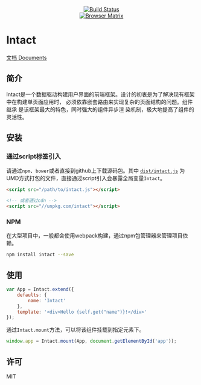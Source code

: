 <p align="center">
    <a href="https://saucelabs.com/u/Intactjs">
        <img src="https://saucelabs.com/buildstatus/Intactjs?saucy" alt="Build Status">
    </a>
    <br />
    <a href="https://saucelabs.com/u/Intactjs">
        <img src="https://saucelabs.com/browser-matrix/Intactjs.svg" alt="Browser Matrix">
    </a> 
</p>

# Intact

[文档 Documents](http://javey.github.io/intact/#/document/start)

## 简介

Intact是一个数据驱动构建用户界面的前端框架。设计的初衷是为了解决现有框架中在构建单页面应用时，
必须依靠嵌套路由来实现复杂的页面结构的问题。组件继承 是该框架最大的特色，同时强大的组件异步渲
染机制，极大地提高了组件的灵活性。

## 安装

### 通过script标签引入

请通过`npm`、`bower`或者直接到github上下载源码包。其中
[`dist/intact.js`](https://raw.githubusercontent.com/Javey/Intact/master/dist/intact.js)
为UMD方式打包的文件，直接通过script引入会暴露全局变量`Intact`。

```html
<script src="/path/to/intact.js"></script>

<!-- 或者通过cdn -->
<script src="//unpkg.com/intact"></script>
```

### NPM

在大型项目中，一般都会使用webpack构建，通过npm包管理器来管理项目依赖。

```bash
npm install intact --save
```

## 使用

```js
var App = Intact.extend({
    defaults: {
        name: 'Intact'
    },
    template: '<div>Hello {self.get("name")}!</div>'
});
```

通过`Intact.mount`方法，可以将该组件挂载到指定元素下。

```js
window.app = Intact.mount(App, document.getElementById('app'));
```
## 许可

MIT
